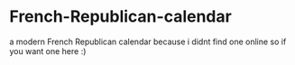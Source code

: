 # French-Republican-calendar
a modern French Republican calendar because i didnt find one online so if you want one here :)
